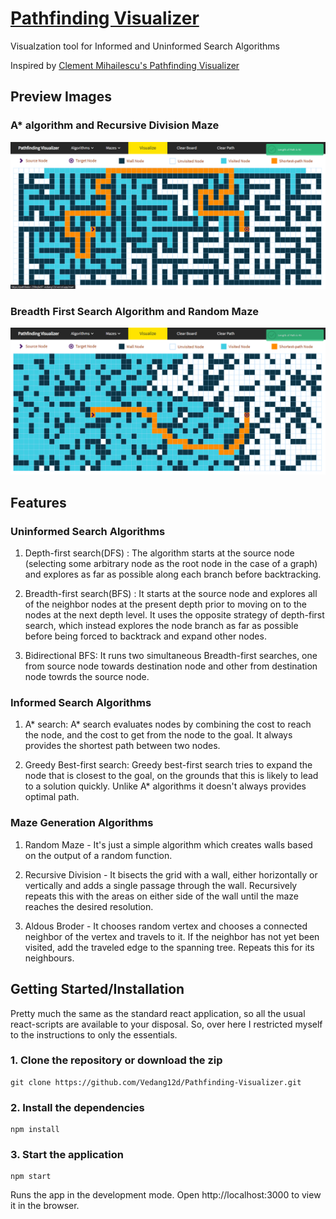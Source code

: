 # [Pathfinding Visualizer](https://pathfinder-290rq6e97-vedang12d.vercel.app/)

Visualzation tool for Informed and Uninformed Search Algorithms

Inspired by [Clement Mihailescu's Pathfinding Visualizer](https://clementmihailescu.github.io/Pathfinding-Visualizer/)

## Preview Images

### A* algorithm and Recursive Division Maze
![img1](images/astar+recdiv.png)

### Breadth First Search Algorithm and Random Maze
![img1](images/bfs+rand.png)

## Features

### Uninformed Search Algorithms
1) Depth-first search(DFS) : The algorithm starts at the source node (selecting some arbitrary node as the root node in the case of a graph) and explores as far as possible along each branch before backtracking.

2) Breadth-first search(BFS) : It starts at the source node and explores all of the neighbor nodes at the present depth prior to moving on to the nodes at the next depth level. It uses the opposite strategy of depth-first search, which instead explores the node branch as far as possible before being forced to backtrack and expand other nodes.

3) Bidirectional BFS: It runs two simultaneous Breadth-first searches, one from source node towards destination node and other from destination node towrds the source node.

### Informed Search Algorithms
1) A* search: A* search evaluates nodes by combining the cost to reach the node, and the cost to get from the node to the goal. It always provides the shortest path between two nodes.

2) Greedy Best-first search: Greedy best-first search tries to expand the node that is closest to the goal, on the grounds that this is likely to lead to a solution quickly. Unlike A* algorithms it doesn't always provides optimal path.

### Maze Generation Algorithms
1) Random Maze - It's just a simple algorithm which creates walls based on the output of a random function.

2) Recursive Division - It bisects the grid with a wall, either horizontally or vertically and adds a single passage through the wall. Recursively repeats this with the areas on either side of the wall until the maze reaches the desired resolution.

3) Aldous Broder - It chooses random vertex and chooses a connected neighbor of the vertex and travels to it. If the neighbor has not yet been visited, add the traveled edge to the spanning tree. Repeats this for its neighbours.

## Getting Started/Installation
Pretty much the same as the standard react application, so all the usual react-scripts are available to your disposal. So, over here I restricted myself to the instructions to only the essentials.
### 1. Clone the repository or download the zip
```
git clone https://github.com/Vedang12d/Pathfinding-Visualizer.git
```

### 2. Install the dependencies
```
npm install
```

### 3. Start the application
```
npm start
```
Runs the app in the development mode.
Open http://localhost:3000 to view it in the browser.
